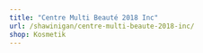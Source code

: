 ```yaml
---
title: "Centre Multi Beauté 2018 Inc"
url: /shawinigan/centre-multi-beaute-2018-inc/
shop: Kosmetik
---
```

